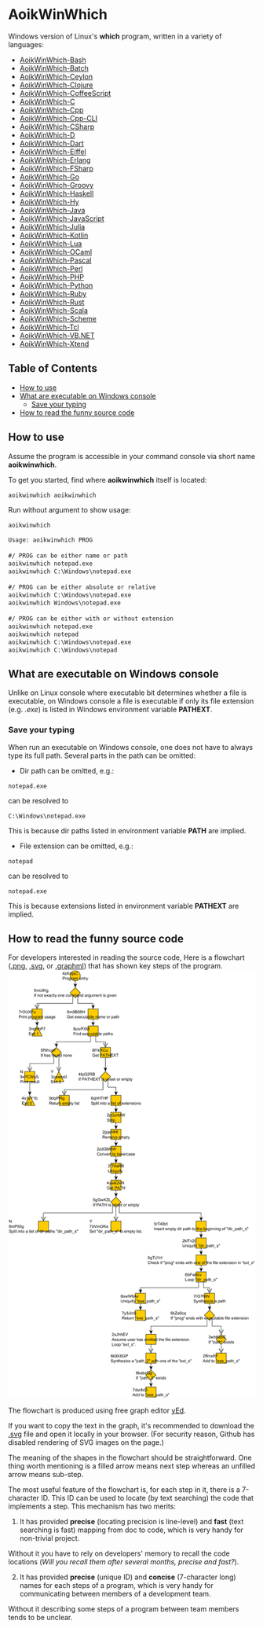 # AoikWinWhich
Windows version of Linux's **which** program, written in a variety of languages:
- [AoikWinWhich-Bash](https://github.com/AoiKuiyuyou/AoikWinWhich-Bash)
- [AoikWinWhich-Batch](https://github.com/AoiKuiyuyou/AoikWinWhich-Batch)
- [AoikWinWhich-Ceylon](https://github.com/AoiKuiyuyou/AoikWinWhich-Ceylon)
- [AoikWinWhich-Clojure](https://github.com/AoiKuiyuyou/AoikWinWhich-Clojure)
- [AoikWinWhich-CoffeeScript](https://github.com/AoiKuiyuyou/AoikWinWhich-CoffeeScript)
- [AoikWinWhich-C](https://github.com/AoiKuiyuyou/AoikWinWhich-C)
- [AoikWinWhich-Cpp](https://github.com/AoiKuiyuyou/AoikWinWhich-Cpp)
- [AoikWinWhich-Cpp-CLI](https://github.com/AoiKuiyuyou/AoikWinWhich-Cpp-CLI)
- [AoikWinWhich-CSharp](https://github.com/AoiKuiyuyou/AoikWinWhich-CSharp)
- [AoikWinWhich-D](https://github.com/AoiKuiyuyou/AoikWinWhich-D)
- [AoikWinWhich-Dart](https://github.com/AoiKuiyuyou/AoikWinWhich-Dart)
- [AoikWinWhich-Eiffel](https://github.com/AoiKuiyuyou/AoikWinWhich-Eiffel)
- [AoikWinWhich-Erlang](https://github.com/AoiKuiyuyou/AoikWinWhich-Erlang)
- [AoikWinWhich-FSharp](https://github.com/AoiKuiyuyou/AoikWinWhich-FSharp)
- [AoikWinWhich-Go](https://github.com/AoiKuiyuyou/AoikWinWhich-Go)
- [AoikWinWhich-Groovy](https://github.com/AoiKuiyuyou/AoikWinWhich-Groovy)
- [AoikWinWhich-Haskell](https://github.com/AoiKuiyuyou/AoikWinWhich-Haskell)
- [AoikWinWhich-Hy](https://github.com/AoiKuiyuyou/AoikWinWhich-Hy)
- [AoikWinWhich-Java](https://github.com/AoiKuiyuyou/AoikWinWhich-Java)
- [AoikWinWhich-JavaScript](https://github.com/AoiKuiyuyou/AoikWinWhich-JavaScript)
- [AoikWinWhich-Julia](https://github.com/AoiKuiyuyou/AoikWinWhich-Julia)
- [AoikWinWhich-Kotlin](https://github.com/AoiKuiyuyou/AoikWinWhich-Kotlin)
- [AoikWinWhich-Lua](https://github.com/AoiKuiyuyou/AoikWinWhich-Lua)
- [AoikWinWhich-OCaml](https://github.com/AoiKuiyuyou/AoikWinWhich-OCaml)
- [AoikWinWhich-Pascal](https://github.com/AoiKuiyuyou/AoikWinWhich-Pascal)
- [AoikWinWhich-Perl](https://github.com/AoiKuiyuyou/AoikWinWhich-Perl)
- [AoikWinWhich-PHP](https://github.com/AoiKuiyuyou/AoikWinWhich-PHP)
- [AoikWinWhich-Python](https://github.com/AoiKuiyuyou/AoikWinWhich-Python)
- [AoikWinWhich-Ruby](https://github.com/AoiKuiyuyou/AoikWinWhich-Ruby)
- [AoikWinWhich-Rust](https://github.com/AoiKuiyuyou/AoikWinWhich-Rust)
- [AoikWinWhich-Scala](https://github.com/AoiKuiyuyou/AoikWinWhich-Scala)
- [AoikWinWhich-Scheme](https://github.com/AoiKuiyuyou/AoikWinWhich-Scheme)
- [AoikWinWhich-Tcl](https://github.com/AoiKuiyuyou/AoikWinWhich-Tcl)
- [AoikWinWhich-VB.NET](https://github.com/AoiKuiyuyou/AoikWinWhich-VB.NET)
- [AoikWinWhich-Xtend](https://github.com/AoiKuiyuyou/AoikWinWhich-Xtend)

## Table of Contents
- [How to use](#how-to-use)
- [What are executable on Windows console](#what-are-executable-on-windows-console)
  - [Save your typing](#save-your-typing)
- [How to read the funny source code](#how-to-read-the-funny-source-code)

## How to use
Assume the program is accessible in your command console via short name
**aoikwinwhich**.

To get you started, find where **aoikwinwhich** itself is located:
```
aoikwinwhich aoikwinwhich
```

Run without argument to show usage:
```
aoikwinwhich
```
```
Usage: aoikwinwhich PROG

#/ PROG can be either name or path
aoikwinwhich notepad.exe
aoikwinwhich C:\Windows\notepad.exe

#/ PROG can be either absolute or relative
aoikwinwhich C:\Windows\notepad.exe
aoikwinwhich Windows\notepad.exe

#/ PROG can be either with or without extension
aoikwinwhich notepad.exe
aoikwinwhich notepad
aoikwinwhich C:\Windows\notepad.exe
aoikwinwhich C:\Windows\notepad
```

## What are executable on Windows console
Unlike on Linux console where executable bit determines whether a file is
executable, on Windows console a file is executable if only its file extension
(e.g. *.exe*) is listed in Windows environment variable **PATHEXT**.

### Save your typing
When run an executable on Windows console, one does not have to always type its
full path. Several parts in the path can be omitted:

- Dir path can be omitted, e.g.:
```
notepad.exe
  ```
  can be resolved to
```
C:\Windows\notepad.exe
  ```
  This is because dir paths listed in environment variable **PATH** are implied.

- File extension can be omitted, e.g.:
```
notepad
  ```
  can be resolved to
```
notepad.exe
  ```
  This is because extensions listed in environment variable **PATHEXT** are
  implied.

## How to read the funny source code
For developers interested in reading the source code,
Here is a flowchart ([.png](/doc/dev/main.png?raw=true),
[.svg](/doc/dev/main.svg?raw=true), or
[.graphml](/doc/dev/main.graphml?raw=true)) that has shown key steps of the
program.
![Image](/doc/dev/main.png?raw=true)

The flowchart is produced using free graph editor
[yEd](http://www.yworks.com/en/products_yed_download.html).

If you want to copy the text in the graph, it's recommended to download the
[.svg](/doc/dev/main.svg?raw=true) file and open it locally in your browser.
(For security reason, Github has disabled rendering of SVG images on the page.)

The meaning of the shapes in the flowchart should be straightforward. One thing
worth mentioning is a filled arrow means next step whereas an unfilled arrow
means sub-step.

The most useful feature of the flowchart is, for each step in it, there is a
7-character ID. This ID can be used to locate (by text searching) the code that
implements a step. This mechanism has two merits:

1. It has provided **precise** (locating precision is line-level)
  and **fast** (text searching is fast) mapping from doc to code, which is
  very handy for non-trivial project.

  Without it you have to rely on developers' memory to recall the code
  locations (*Will you recall them after several months, precise and fast?*).

2. It has provided **precise** (unique ID) and **concise** (7-character long)
  names for each steps of a program, which is very handy for communicating
  between members of a development team.

  Without it describing some steps of a program between team members tends to be
  unclear.
